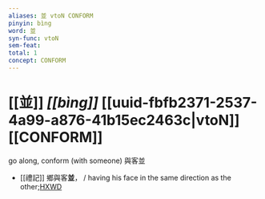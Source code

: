 ```yaml
---
aliases: 並 vtoN CONFORM
pinyin: bìng
word: 並
syn-func: vtoN
sem-feat: 
total: 1
concept: CONFORM 
---
```

# [[並]] *[[bìng]]*  [[uuid-fbfb2371-2537-4a99-a876-41b15ec2463c|vtoN]] [[CONFORM]]
go along, conform (with someone) 與客並
 - [[禮記]] 鄉與客**並**， / having his face in the same direction as the other;[HXWD](https://hxwd.org/textview.html?location=KR1d0052_tls_001-30a.26)